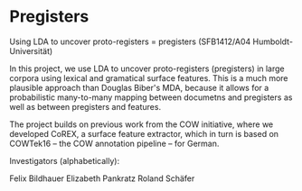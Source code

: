 # Pregisters
Using LDA to uncover proto-registers = pregisters (SFB1412/A04 Humboldt-Universität)

In this project, we use LDA to uncover proto-registers (pregisters) in large corpora using lexical and gramatical surface features. This is a much more plausible approach than Douglas Biber's MDA, because it allows for a probabilistic many-to-many mapping between documetns and pregisters as well as between pregisters and features.

The project builds on previous work from the COW initiative, where we developed CoREX, a surface feature extractor, which in turn is based on COWTek16 – the COW annotation pipeline – for German.

Investigators (alphabetically):

Felix Bildhauer
Elizabeth Pankratz
Roland Schäfer
